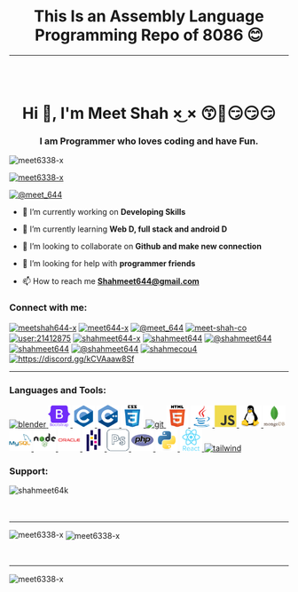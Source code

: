 <h1 align="center">This Is an Assembly Language Programming Repo of 8086 😊</h1><hr><br><br>
<h1 align="center">Hi 👋, I'm Meet Shah ×͜ × 😙🤞😏😏😏</h1>
<h3 align="center">I am Programmer who loves coding and have Fun.</h3>
<p align="left"> <img src="https://komarev.com/ghpvc/?username=meet6338-x&label=Profile%20views&color=0e75b6&style=flat" alt="meet6338-x" /> </p>

<p align="left"> <a href="https://github.com/ryo-ma/github-profile-trophy"><img src="https://github-profile-trophy.vercel.app/?username=meet6338-x" alt="meet6338-x" /></a> </p>

<p align="left"> <a href="https://twitter.com/@meet_644" target="blank"><img src="https://img.shields.io/twitter/follow/@meet_644?logo=twitter&style=for-the-badge" alt="@meet_644" /></a> </p>

- 🔭 I’m currently working on **Developing Skills**

- 🌱 I’m currently learning **Web D, full stack and android D**

- 👯 I’m looking to collaborate on **Github and make new connection**

- 🤝 I’m looking for help with **programmer friends**

- 📫 How to reach me **Shahmeet644@gmail.com**

<h3 align="left">Connect with me:</h3>
<p align="left">
<a href="https://codepen.io/meetshah644-x" target="blank"><img align="center" src="https://raw.githubusercontent.com/rahuldkjain/github-profile-readme-generator/master/src/images/icons/Social/codepen.svg" alt="meetshah644-x" height="30" width="40" /></a>
<a href="https://dev.to/meet644-x" target="blank"><img align="center" src="https://raw.githubusercontent.com/rahuldkjain/github-profile-readme-generator/master/src/images/icons/Social/devto.svg" alt="meet644-x" height="30" width="40" /></a>
<a href="https://twitter.com/@meet_644" target="blank"><img align="center" src="https://raw.githubusercontent.com/rahuldkjain/github-profile-readme-generator/master/src/images/icons/Social/twitter.svg" alt="@meet_644" height="30" width="40" /></a>
<a href="https://linkedin.com/in/meet-shah-co" target="blank"><img align="center" src="https://raw.githubusercontent.com/rahuldkjain/github-profile-readme-generator/master/src/images/icons/Social/linked-in-alt.svg" alt="meet-shah-co" height="30" width="40" /></a>
<a href="https://stackoverflow.com/users/user:21412875" target="blank"><img align="center" src="https://raw.githubusercontent.com/rahuldkjain/github-profile-readme-generator/master/src/images/icons/Social/stack-overflow.svg" alt="user:21412875" height="30" width="40" /></a>
<a href="https://codesandbox.com/shahmeet644-x" target="blank"><img align="center" src="https://raw.githubusercontent.com/rahuldkjain/github-profile-readme-generator/master/src/images/icons/Social/codesandbox.svg" alt="shahmeet644-x" height="30" width="40" /></a>
<a href="https://www.codechef.com/users/shahmeet644" target="blank"><img align="center" src="https://cdn.jsdelivr.net/npm/simple-icons@3.1.0/icons/codechef.svg" alt="shahmeet644" height="30" width="40" /></a>
<a href="https://www.hackerrank.com/@shahmeet644" target="blank"><img align="center" src="https://raw.githubusercontent.com/rahuldkjain/github-profile-readme-generator/master/src/images/icons/Social/hackerrank.svg" alt="@shahmeet644" height="30" width="40" /></a>
<a href="https://www.leetcode.com/shahmeet644" target="blank"><img align="center" src="https://raw.githubusercontent.com/rahuldkjain/github-profile-readme-generator/master/src/images/icons/Social/leet-code.svg" alt="shahmeet644" height="30" width="40" /></a>
<a href="https://www.hackerearth.com/@shahmeet644" target="blank"><img align="center" src="https://raw.githubusercontent.com/rahuldkjain/github-profile-readme-generator/master/src/images/icons/Social/hackerearth.svg" alt="@shahmeet644" height="30" width="40" /></a>
<a href="https://auth.geeksforgeeks.org/user/shahmecou4" target="blank"><img align="center" src="https://raw.githubusercontent.com/rahuldkjain/github-profile-readme-generator/master/src/images/icons/Social/geeks-for-geeks.svg" alt="shahmecou4" height="30" width="40" /></a>
<a href="https://discord.gg/https://discord.gg/kCVAaaw8Sf" target="blank"><img align="center" src="https://raw.githubusercontent.com/rahuldkjain/github-profile-readme-generator/master/src/images/icons/Social/discord.svg" alt="https://discord.gg/kCVAaaw8Sf" height="30" width="40" /></a>
</p>
<hr>
<h3 align="left">Languages and Tools:</h3>
<p align="left"> <a href="https://www.blender.org/" target="_blank" rel="noreferrer"> <img src="https://download.blender.org/branding/community/blender_community_badge_white.svg" alt="blender" width="40" height="40"/> </a> <a href="https://getbootstrap.com" target="_blank" rel="noreferrer"> <img src="https://raw.githubusercontent.com/devicons/devicon/master/icons/bootstrap/bootstrap-plain-wordmark.svg" alt="bootstrap" width="40" height="40"/> </a> <a href="https://www.cprogramming.com/" target="_blank" rel="noreferrer"> <img src="https://raw.githubusercontent.com/devicons/devicon/master/icons/c/c-original.svg" alt="c" width="40" height="40"/> </a> <a href="https://www.w3schools.com/cpp/" target="_blank" rel="noreferrer"> <img src="https://raw.githubusercontent.com/devicons/devicon/master/icons/cplusplus/cplusplus-original.svg" alt="cplusplus" width="40" height="40"/> </a> <a href="https://www.w3schools.com/css/" target="_blank" rel="noreferrer"> <img src="https://raw.githubusercontent.com/devicons/devicon/master/icons/css3/css3-original-wordmark.svg" alt="css3" width="40" height="40"/> </a> <a href="https://git-scm.com/" target="_blank" rel="noreferrer"> <img src="https://www.vectorlogo.zone/logos/git-scm/git-scm-icon.svg" alt="git" width="40" height="40"/> </a> <a href="https://www.w3.org/html/" target="_blank" rel="noreferrer"> <img src="https://raw.githubusercontent.com/devicons/devicon/master/icons/html5/html5-original-wordmark.svg" alt="html5" width="40" height="40"/> </a> <a href="https://www.java.com" target="_blank" rel="noreferrer"> <img src="https://raw.githubusercontent.com/devicons/devicon/master/icons/java/java-original.svg" alt="java" width="40" height="40"/> </a> <a href="https://developer.mozilla.org/en-US/docs/Web/JavaScript" target="_blank" rel="noreferrer"> <img src="https://raw.githubusercontent.com/devicons/devicon/master/icons/javascript/javascript-original.svg" alt="javascript" width="40" height="40"/> </a> <a href="https://www.linux.org/" target="_blank" rel="noreferrer"> <img src="https://raw.githubusercontent.com/devicons/devicon/master/icons/linux/linux-original.svg" alt="linux" width="40" height="40"/> </a> <a href="https://www.mongodb.com/" target="_blank" rel="noreferrer"> <img src="https://raw.githubusercontent.com/devicons/devicon/master/icons/mongodb/mongodb-original-wordmark.svg" alt="mongodb" width="40" height="40"/> </a> <a href="https://www.mysql.com/" target="_blank" rel="noreferrer"> <img src="https://raw.githubusercontent.com/devicons/devicon/master/icons/mysql/mysql-original-wordmark.svg" alt="mysql" width="40" height="40"/> </a> <a href="https://nodejs.org" target="_blank" rel="noreferrer"> <img src="https://raw.githubusercontent.com/devicons/devicon/master/icons/nodejs/nodejs-original-wordmark.svg" alt="nodejs" width="40" height="40"/> </a> <a href="https://www.oracle.com/" target="_blank" rel="noreferrer"> <img src="https://raw.githubusercontent.com/devicons/devicon/master/icons/oracle/oracle-original.svg" alt="oracle" width="40" height="40"/> </a> <a href="https://pandas.pydata.org/" target="_blank" rel="noreferrer"> <img src="https://raw.githubusercontent.com/devicons/devicon/2ae2a900d2f041da66e950e4d48052658d850630/icons/pandas/pandas-original.svg" alt="pandas" width="40" height="40"/> </a> <a href="https://www.photoshop.com/en" target="_blank" rel="noreferrer"> <img src="https://raw.githubusercontent.com/devicons/devicon/master/icons/photoshop/photoshop-line.svg" alt="photoshop" width="40" height="40"/> </a> <a href="https://www.php.net" target="_blank" rel="noreferrer"> <img src="https://raw.githubusercontent.com/devicons/devicon/master/icons/php/php-original.svg" alt="php" width="40" height="40"/> </a> <a href="https://www.python.org" target="_blank" rel="noreferrer"> <img src="https://raw.githubusercontent.com/devicons/devicon/master/icons/python/python-original.svg" alt="python" width="40" height="40"/> </a> <a href="https://reactjs.org/" target="_blank" rel="noreferrer"> <img src="https://raw.githubusercontent.com/devicons/devicon/master/icons/react/react-original-wordmark.svg" alt="react" width="40" height="40"/> </a> <a href="https://tailwindcss.com/" target="_blank" rel="noreferrer"> <img src="https://www.vectorlogo.zone/logos/tailwindcss/tailwindcss-icon.svg" alt="tailwind" width="40" height="40"/> </a> </p>


<h3 align="left">Support:</h3>
<p><a href="https://www.buymeacoffee.com/shahmeet64k"> <img align="left" src="https://cdn.buymeacoffee.com/buttons/v2/default-yellow.png" height="50" width="210" alt="shahmeet64k" /></a></p><br><br><br><hr>

<p><img align="left" src="https://github-readme-stats.vercel.app/api/top-langs?username=meet6338-x&show_icons=true&locale=en&layout=compact" alt="meet6338-x" /></p>

<p>&nbsp;<img align="center" src="https://github-readme-stats.vercel.app/api?username=meet6338-x&show_icons=true&locale=en" alt="meet6338-x" /></p><br><hr>

<p><img align="center" src="https://github-readme-streak-stats.herokuapp.com/?user=meet6338-x&" alt="meet6338-x" /></p><br>
<!---
Meet6338-X/Meet6338-X is a ✨ special ✨ repository because its `README.md` (this file) appears on your GitHub profile.
You can click the Preview link to take a look at your changes.
--->
